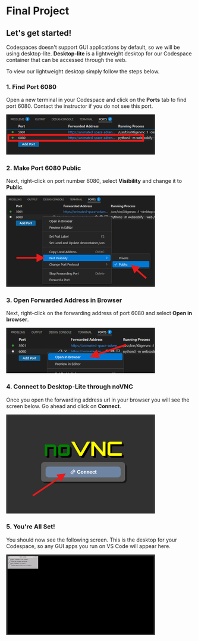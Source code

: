 # Final Project

## Let's get started!

Codespaces doesn't support GUI applications by default, so we will be using desktop-lite. **Desktop-lite** is a lightweight desktop for our Codespace container that can be accessed through the web.

To view our lightweight desktop simply follow the steps below.

### 1. Find Port 6080

Open a new terminal in your Codespace and click on the **Ports** tab to find port 6080. Contact the instructor if you do not see this port.

<img src="screenshots/find-port.png" width="400px">

### 2. Make Port 6080 Public

Next, right-click on port number 6080, select **Visibility** and change it to **Public**.

<img src="screenshots/make-public.png" width="400px">

### 3. Open Forwarded Address in Browser

Next, right-click on the forwarding address of port 6080 and select **Open in browser**.

<img src="screenshots/open-browser.png" width="400px">

### 4. Connect to Desktop-Lite through noVNC

Once you open the forwarding address url in your browser you will see the screen below. Go ahead and click on **Connect**.

<img src="screenshots/connect.png" width="400px">

### 5. You're All Set!

You should now see the following screen. This is the desktop for your Codespace, so any GUI apps you run on VS Code will appear here.

<img src="screenshots/desktop-lite.png" width="400px">
